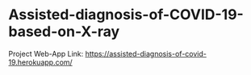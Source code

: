 # Assisted-diagnosis-of-COVID-19-based-on-X-ray

Project Web-App Link: https://assisted-diagnosis-of-covid-19.herokuapp.com/
